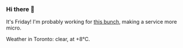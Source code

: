 ### Hi there :wave:

It's Friday! I'm probably working for [this bunch](https://github.com/kohofinancial), making a service more micro.

Weather in Toronto: clear, at +8°C.
